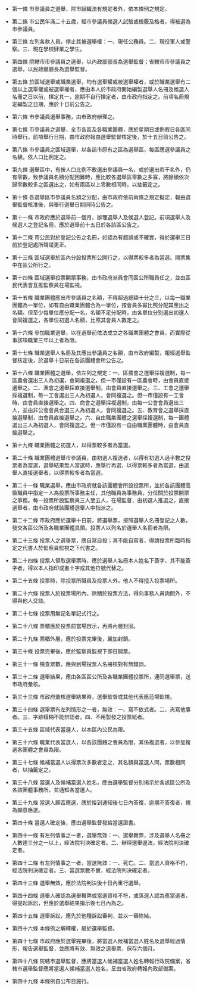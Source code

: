 * 第一條 市參議員之選舉，除市組織法有規定者外，依本條例之規定。

* 第二條 市公民年滿二十五歲，經市參議員候選人試驗或檢覈及格者，得被選為市參議員。

* 第三條 左列各款人員，停止其被選舉權：一、現任公務員。二、現役軍人或警察。三、現在學校肄業之學生。

* 第四條 院轄市市參議員之選舉，以內政部部長為選舉監督；省轄市市參議員之選舉，以民政廳廳長為選舉監督。

* 第五條 於區域選舉或職業選舉，均有選舉權或被選舉權者，或於職業選舉有二個以上選舉權或被選舉權者，應由本人於市政府開始編製選舉人名冊及候選人名冊之日以前，擇定其一，逾期不自行擇定者，由市政府指定之。前項名冊規定編製之日期，應於十日前公告之。

* 第六條 市參議員選舉事務，由市政府辦理之。

* 第七條 市參議員之選舉，全市各區及各職業團體，應於星期日或例假日各區同時舉行。前項舉行日期，由市政府報由選舉監督核定後，於十五日前公告之。

* 第八條 市參議員之區域選舉，以各該市原有之區為選舉區，每區應選參議員之名額，依人口比例定之。

* 第九條 選舉區中，有按人口比例不敷選出參議員一名，或於選出若干名外，仍有零數，致參議員名額分配困難時，應比較各選舉區零數之多寡，將餘額依次歸零數較多之區選出之，如有兩區以上零數相同時，以抽籤定之。

* 第十條 各選舉區市參議員名額之分配，由市政府依前兩條之規定擬定，報由選舉監督核准後，與舉行選舉日期同時公告之。

* 第十一條 市政府應於選舉前一個月，辦理選舉人及候選人登記。前項選舉人及候選人之登記名冊，應於選舉前十五日於各該區公告之。

* 第十二條 市公民對於登記公告之名冊，如認為有錯誤或不確實，得於選舉三日前於登記處所聲請更正。

* 第十三條 區域選舉於區內分設投票所公開行之，以得票較多者為當選。開票集中在區公所行之。

* 第十四條 區域選舉投票開票事務，由市政府派員會同區公所職員任之，並由區民代表會互推監察員在場監視。

* 第十五條 職業團體應出市參議員之名額，不得超過總額十分之三，以每一職業團體為一單位，如有自由職業團體合為一單位，按會員多寡比照分配其應出之名額。但至少每單位應分配一名，名額不足分配時，由各單位分別選出初選人會同複選之，各單位初選人名額，比照其會員人數定之。

* 第十六條 參加職業選舉，以在選舉前依法成立之各職業團體之會員，而實際從事該項職業三年以上者為限。

* 第十七條 職業選舉人名冊及其應出參議員之名額，由市政府編製，報經選舉監督核定後，於選舉十日前在各該團體會所公告之。

* 第十八條 職業團體之選舉，依左列之規定：一、區農會之選舉採複選制，每一區農會選出三人為初選，會同複選之。但一市僅設有一區農會時，由會員直接選舉之。二、漁會之選舉採直接選舉制，由會員直接選舉之。三、工會之選舉採複選制，每一工會選出三人為初選人，會同複選之。但一市僅設有一工會時，由會員直接選舉之。四、商會之選舉採複選制，由每一公會會員選出三人，並由非公會會員合選三人為初選人，會同複選之。五、教育會之選舉採直接選舉制，由會員直接選舉之。六、自由職業團體之選舉採複選制，每一團體選出三人為初選人，會同複選之。但一市僅設有一自由職業團體時，由會員直接選舉之。

* 第十九條 職業團體之初選人，以得票較多者為當選。

* 第二十條 職業團體選舉市參議員，由初選人複選者，以得有初選人過半數之投票者為當選，選舉結果無人當選時，應舉行再選，以得票較多者為當選，由選舉人直接選舉者，以得票較多者為當選。

* 第二十一條 職業選舉，應由市政府就各該團體會所設投票所，並於各該團體高級職員中指定一人為投票所事務主任，其他職員為事務員，分任關於投票開票之事務。每一投票所設監察員三人至五人，在場監督，由初選人推選之，直接選舉者，由市政府就該團體選舉人中指派之。

* 第二十二條 市政府應於選舉十日前，將選舉票，按照選舉人名冊登記之人數，發交各區公所及各職業團體具領。投票人以列名於選舉人名冊者為限。

* 第二十三條 投票人之選舉票，應自寫自投；其不能自寫者，得請投票所臨時指定之代書人於監察員監視之下代書之。

* 第二十四條 投票人領取選舉票時，應於選舉人名冊本人姓名下簽字，其不能簽字者，得以本人指印或畫十字或其他符號代替之。

* 第二十五條 投票時，除投票所職員及投票人外，他人不得擅入投票場所。

* 第二十六條 投票人於投票場所內，除關於投票方法，得向事務人員詢問外，不得與他人交談。

* 第二十七條 投票用無記名單記式行之。

* 第二十八條 票櫃應於投票前當場啟示，再將內層封固。

* 第二十九條 票櫃外層，應於投票完畢後，嚴加封鎖。

* 第三十條 投票完畢後，應於監察員監視下即日開票。

* 第三十一條 檢查票數，應與到場投票人名冊核對有無錯誤。

* 第三十二條 選舉結果，應由各區區公所及各職業團體投票所，連同選舉票，送市政府彙核。

* 第三十三條 市政府彙核選舉結果時，選舉監督或其他代表應蒞場監視。

* 第三十四條 選舉票有左列情形之一者，無效：一、寫不依式者。二、夾寫他事者。三、字跡糢糊不能辨認者。四、不用製發之投票紙者。

* 第三十五條 區域代表當選人，以本區內公民為限。

* 第三十六條 職業代表當選人，以各該團體之會員為限，其係複選者，以參加複選各團體之會員為限。

* 第三十七條 候補當選人以得票次多數者定之，其名額與當選人同，票數相同者，以抽籤定之。

* 第三十八條 當選人及候補當選人姓名，應由選舉監督分別揭示於各該區公所及各該團體事務所，並通知各當選人。

* 第三十九條 當選人願否應選，應於接到通知後七日內答復，逾期不答復者，視為願意應選。

* 第四十條 當選人確定後，應由選舉監督發給當選證書。

* 第四十一條 有左列情事之一者，選舉無效：一、選舉舞弊，涉及選舉人名冊之人數達三分之一以上，經法院判決確定者。二、辦理選舉違法，經法院判決確定者。

* 第四十二條 有左列情事之一者，當選無效：一、死亡。二、當選人資格不符，經法院判決確定者。三、當選票數不實，經法院判決確定者。

* 第四十三條 選舉無效，應於法院判決後十日內重行選舉。

* 第四十四條 選舉人確認為選舉舞弊或當選資格不符，或落選人認為應當選者，得提起訴訟，但應於選舉結果揭示後七日內為之。

* 第四十五條 選舉訴訟，應先於他種訴訟審判，並以一審終結。

* 第四十六條 本條例之解釋權，屬於選舉監督。

* 第四十七條 市政府應於選舉完畢後，將當選人候補當選人姓名及選舉經過情形，報告選舉監督，並應將有效、無效之選舉票，保存六個月。

* 第四十八條 院轄市選舉監督，應將當選人候補當選人姓名轉報行政院備案，省轄市選舉監督應將當選人候補當選人姓名，呈由省政府轉報內政部備案。

* 第四十九條 本條例自公布日施行。

